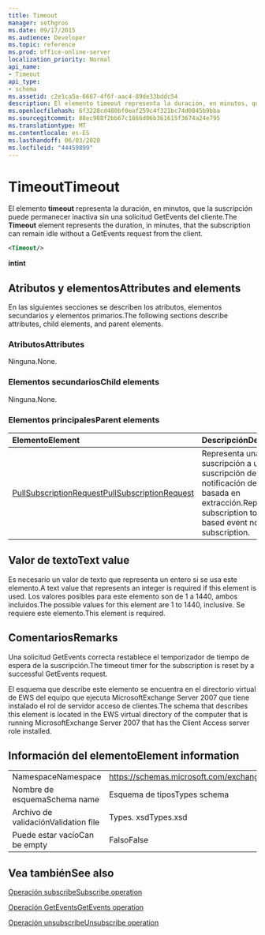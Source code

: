 ```yaml
---
title: Timeout
manager: sethgros
ms.date: 09/17/2015
ms.audience: Developer
ms.topic: reference
ms.prod: office-online-server
localization_priority: Normal
api_name:
- Timeout
api_type:
- schema
ms.assetid: c2e1ca5a-6667-4f6f-aac4-89de33bddc54
description: El elemento timeout representa la duración, en minutos, que la suscripción puede permanecer inactiva sin una solicitud GetEvents del cliente.
ms.openlocfilehash: 6f3228cd480bf0eaf259c4f321bc74d0845b9bba
ms.sourcegitcommit: 88ec988f2bb67c1866d06b361615f3674a24e795
ms.translationtype: MT
ms.contentlocale: es-ES
ms.lasthandoff: 06/03/2020
ms.locfileid: "44459899"
---
```

# <a name="timeout"></a><span data-ttu-id="538b9-103">Timeout</span><span class="sxs-lookup"><span data-stu-id="538b9-103">Timeout</span></span>

<span data-ttu-id="538b9-104">El elemento **timeout** representa la duración, en minutos, que la suscripción puede permanecer inactiva sin una solicitud GetEvents del cliente.</span><span class="sxs-lookup"><span data-stu-id="538b9-104">The **Timeout** element represents the duration, in minutes, that the subscription can remain idle without a GetEvents request from the client.</span></span> 
  
```xml
<Timeout/>
```

 <span data-ttu-id="538b9-105">**int**</span><span class="sxs-lookup"><span data-stu-id="538b9-105">**int**</span></span>
## <a name="attributes-and-elements"></a><span data-ttu-id="538b9-106">Atributos y elementos</span><span class="sxs-lookup"><span data-stu-id="538b9-106">Attributes and elements</span></span>

<span data-ttu-id="538b9-107">En las siguientes secciones se describen los atributos, elementos secundarios y elementos primarios.</span><span class="sxs-lookup"><span data-stu-id="538b9-107">The following sections describe attributes, child elements, and parent elements.</span></span>
  
### <a name="attributes"></a><span data-ttu-id="538b9-108">Atributos</span><span class="sxs-lookup"><span data-stu-id="538b9-108">Attributes</span></span>

<span data-ttu-id="538b9-109">Ninguna.</span><span class="sxs-lookup"><span data-stu-id="538b9-109">None.</span></span>
  
### <a name="child-elements"></a><span data-ttu-id="538b9-110">Elementos secundarios</span><span class="sxs-lookup"><span data-stu-id="538b9-110">Child elements</span></span>

<span data-ttu-id="538b9-111">Ninguna.</span><span class="sxs-lookup"><span data-stu-id="538b9-111">None.</span></span>
  
### <a name="parent-elements"></a><span data-ttu-id="538b9-112">Elementos principales</span><span class="sxs-lookup"><span data-stu-id="538b9-112">Parent elements</span></span>

|<span data-ttu-id="538b9-113">**Elemento**</span><span class="sxs-lookup"><span data-stu-id="538b9-113">**Element**</span></span>|<span data-ttu-id="538b9-114">**Descripción**</span><span class="sxs-lookup"><span data-stu-id="538b9-114">**Description**</span></span>|
|:-----|:-----|
|[<span data-ttu-id="538b9-115">PullSubscriptionRequest</span><span class="sxs-lookup"><span data-stu-id="538b9-115">PullSubscriptionRequest</span></span>](pullsubscriptionrequest.md) <br/> |<span data-ttu-id="538b9-116">Representa una suscripción a una suscripción de notificación de eventos basada en extracción.</span><span class="sxs-lookup"><span data-stu-id="538b9-116">Represents a subscription to a pull-based event notification subscription.</span></span>  <br/> |
   
## <a name="text-value"></a><span data-ttu-id="538b9-117">Valor de texto</span><span class="sxs-lookup"><span data-stu-id="538b9-117">Text value</span></span>

<span data-ttu-id="538b9-118">Es necesario un valor de texto que representa un entero si se usa este elemento.</span><span class="sxs-lookup"><span data-stu-id="538b9-118">A text value that represents an integer is required if this element is used.</span></span> <span data-ttu-id="538b9-119">Los valores posibles para este elemento son de 1 a 1440, ambos incluidos.</span><span class="sxs-lookup"><span data-stu-id="538b9-119">The possible values for this element are 1 to 1440, inclusive.</span></span> <span data-ttu-id="538b9-120">Se requiere este elemento.</span><span class="sxs-lookup"><span data-stu-id="538b9-120">This element is required.</span></span>
  
## <a name="remarks"></a><span data-ttu-id="538b9-121">Comentarios</span><span class="sxs-lookup"><span data-stu-id="538b9-121">Remarks</span></span>

<span data-ttu-id="538b9-122">Una solicitud GetEvents correcta restablece el temporizador de tiempo de espera de la suscripción.</span><span class="sxs-lookup"><span data-stu-id="538b9-122">The timeout timer for the subscription is reset by a successful GetEvents request.</span></span>
  
<span data-ttu-id="538b9-123">El esquema que describe este elemento se encuentra en el directorio virtual de EWS del equipo que ejecuta MicrosoftExchange Server 2007 que tiene instalado el rol de servidor acceso de clientes.</span><span class="sxs-lookup"><span data-stu-id="538b9-123">The schema that describes this element is located in the EWS virtual directory of the computer that is running MicrosoftExchange Server 2007 that has the Client Access server role installed.</span></span> 
  
## <a name="element-information"></a><span data-ttu-id="538b9-124">Información del elemento</span><span class="sxs-lookup"><span data-stu-id="538b9-124">Element information</span></span>

|||
|:-----|:-----|
|<span data-ttu-id="538b9-125">Namespace</span><span class="sxs-lookup"><span data-stu-id="538b9-125">Namespace</span></span>  <br/> |https://schemas.microsoft.com/exchange/services/2006/types  <br/> |
|<span data-ttu-id="538b9-126">Nombre de esquema</span><span class="sxs-lookup"><span data-stu-id="538b9-126">Schema name</span></span>  <br/> |<span data-ttu-id="538b9-127">Esquema de tipos</span><span class="sxs-lookup"><span data-stu-id="538b9-127">Types schema</span></span>  <br/> |
|<span data-ttu-id="538b9-128">Archivo de validación</span><span class="sxs-lookup"><span data-stu-id="538b9-128">Validation file</span></span>  <br/> |<span data-ttu-id="538b9-129">Types. xsd</span><span class="sxs-lookup"><span data-stu-id="538b9-129">Types.xsd</span></span>  <br/> |
|<span data-ttu-id="538b9-130">Puede estar vacío</span><span class="sxs-lookup"><span data-stu-id="538b9-130">Can be empty</span></span>  <br/> |<span data-ttu-id="538b9-131">Falso</span><span class="sxs-lookup"><span data-stu-id="538b9-131">False</span></span>  <br/> |
   
## <a name="see-also"></a><span data-ttu-id="538b9-132">Vea también</span><span class="sxs-lookup"><span data-stu-id="538b9-132">See also</span></span>



[<span data-ttu-id="538b9-133">Operación subscribe</span><span class="sxs-lookup"><span data-stu-id="538b9-133">Subscribe operation</span></span>](subscribe-operation.md)
  
[<span data-ttu-id="538b9-134">Operación GetEvents</span><span class="sxs-lookup"><span data-stu-id="538b9-134">GetEvents operation</span></span>](getevents-operation.md)
  
[<span data-ttu-id="538b9-135">Operación unsubscribe</span><span class="sxs-lookup"><span data-stu-id="538b9-135">Unsubscribe operation</span></span>](unsubscribe-operation.md)

